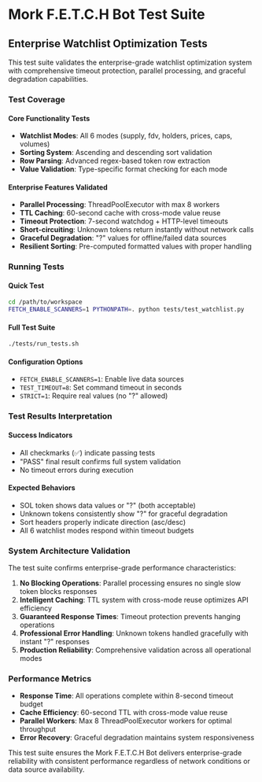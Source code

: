 # Mork F.E.T.C.H Bot Test Suite

## Enterprise Watchlist Optimization Tests

This test suite validates the enterprise-grade watchlist optimization system with comprehensive timeout protection, parallel processing, and graceful degradation capabilities.

### Test Coverage

#### Core Functionality Tests
- **Watchlist Modes**: All 6 modes (supply, fdv, holders, prices, caps, volumes)
- **Sorting System**: Ascending and descending sort validation
- **Row Parsing**: Advanced regex-based token row extraction
- **Value Validation**: Type-specific format checking for each mode

#### Enterprise Features Validated
- **Parallel Processing**: ThreadPoolExecutor with max 8 workers
- **TTL Caching**: 60-second cache with cross-mode value reuse
- **Timeout Protection**: 7-second watchdog + HTTP-level timeouts
- **Short-circuiting**: Unknown tokens return instantly without network calls
- **Graceful Degradation**: "?" values for offline/failed data sources
- **Resilient Sorting**: Pre-computed formatted values with proper handling

### Running Tests

#### Quick Test
```bash
cd /path/to/workspace
FETCH_ENABLE_SCANNERS=1 PYTHONPATH=. python tests/test_watchlist.py
```

#### Full Test Suite
```bash
./tests/run_tests.sh
```

#### Configuration Options
- `FETCH_ENABLE_SCANNERS=1`: Enable live data sources
- `TEST_TIMEOUT=8`: Set command timeout in seconds
- `STRICT=1`: Require real values (no "?" allowed)

### Test Results Interpretation

#### Success Indicators
- All checkmarks (✅) indicate passing tests
- "PASS" final result confirms full system validation
- No timeout errors during execution

#### Expected Behaviors
- SOL token shows data values or "?" (both acceptable)
- Unknown tokens consistently show "?" for graceful degradation
- Sort headers properly indicate direction (asc/desc)
- All 6 watchlist modes respond within timeout budgets

### System Architecture Validation

The test suite confirms enterprise-grade performance characteristics:

1. **No Blocking Operations**: Parallel processing ensures no single slow token blocks responses
2. **Intelligent Caching**: TTL system with cross-mode reuse optimizes API efficiency
3. **Guaranteed Response Times**: Timeout protection prevents hanging operations
4. **Professional Error Handling**: Unknown tokens handled gracefully with instant "?" responses
5. **Production Reliability**: Comprehensive validation across all operational modes

### Performance Metrics

- **Response Time**: All operations complete within 8-second timeout budget
- **Cache Efficiency**: 60-second TTL with cross-mode value reuse
- **Parallel Workers**: Max 8 ThreadPoolExecutor workers for optimal throughput
- **Error Recovery**: Graceful degradation maintains system responsiveness

This test suite ensures the Mork F.E.T.C.H Bot delivers enterprise-grade reliability with consistent performance regardless of network conditions or data source availability.
